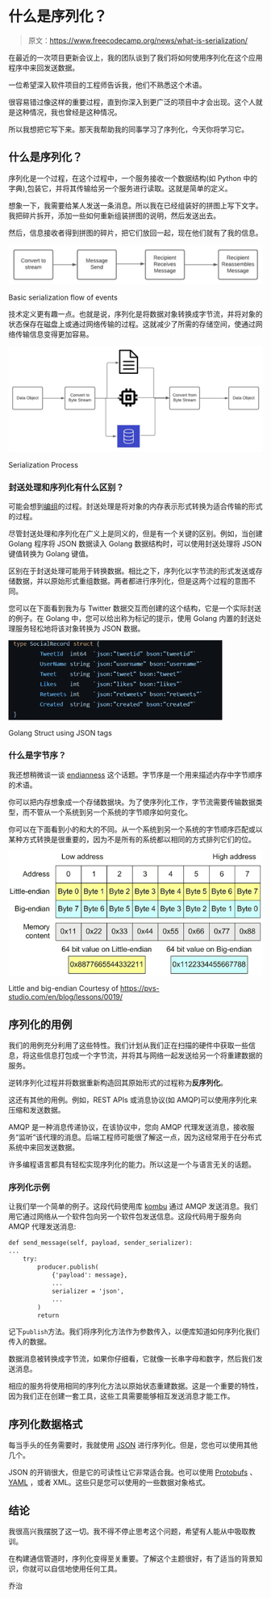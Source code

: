 # 什么是序列化？

> 原文：<https://www.freecodecamp.org/news/what-is-serialization/>

在最近的一次项目更新会议上，我的团队谈到了我们将如何使用序列化在这个应用程序中来回发送数据。

一位希望深入软件项目的工程师告诉我，他们不熟悉这个术语。

很容易错过像这样的重要过程，直到你深入到更广泛的项目中才会出现。这个人就是这种情况，我也曾经是这种情况。

所以我想把它写下来。那天我帮助我的同事学习了序列化，今天你将学习它。

## 什么是序列化？

序列化是一个过程，在这个过程中，一个服务接收一个数据结构(如 Python 中的字典),包装它，并将其传输给另一个服务进行读取。这就是简单的定义。

想象一下，我需要给某人发送一条消息。所以我在已经组装好的拼图上写下文字。我把碎片拆开，添加一些如何重新组装拼图的说明，然后发送出去。

然后，信息接收者得到拼图的碎片，把它们放回一起，现在他们就有了我的信息。

![serialization_basic](img/ff239de4ad5b54393cf9bca7d6e7961f.png)

Basic serialization flow of events

技术定义更有趣一点。也就是说，序列化是将数据对象转换成字节流，并将对象的状态保存在磁盘上或通过网络传输的过程。这就减少了所需的存储空间，使通过网络传输信息变得更加容易。

![serialization_process](img/ad1fd1ed193c74e9d974b9703819694e.png)

Serialization Process

### 封送处理和序列化有什么区别？

可能会想到[编组](https://en.wikipedia.org/wiki/Marshalling_(computer_science))的过程。封送处理是将对象的内存表示形式转换为适合传输的形式的过程。

尽管封送处理和序列化在广义上是同义的，但是有一个关键的区别。例如，当创建 Golang 程序将 JSON 数据读入 Golang 数据结构时，可以使用封送处理将 JSON 键值转换为 Golang 键值。

区别在于封送处理可能用于转换数据。相比之下，序列化以字节流的形式发送或存储数据，并以原始形式重组数据。两者都进行序列化，但是这两个过程的意图不同。

您可以在下面看到我为与 Twitter 数据交互而创建的这个结构，它是一个实际封送的例子。在 Golang 中，您可以给出称为标记的提示，使用 Golang 内置的封送处理服务轻松地将该对象转换为 JSON 数据。

![golang_marshall_example](img/e825640e290b76126a4485d1bd43490a.png)

Golang Struct using JSON tags

### 什么是字节序？

我还想稍微谈一谈 [endianness](https://en.wikipedia.org/wiki/Endianness) 这个话题。字节序是一个用来描述内存中字节顺序的术语。

你可以把内存想象成一个存储数据块。为了使序列化工作，字节流需要传输数据类型，而不管从一个系统到另一个系统的字节顺序如何变化。

你可以在下面看到小的和大的不同。从一个系统到另一个系统的字节顺序匹配或以某种方式转换是很重要的，因为不是所有的系统都以相同的方式排列它们的位。

![Little and big endian courtesy of https://pvs-studio.com/en/blog/lessons/0019/ ](img/2e274ab576755af4285082cb670e4c31.png)

Little and big-endian Courtesy of https://pvs-studio.com/en/blog/lessons/0019/

## 序列化的用例

我们的用例充分利用了这些特性。我们计划从我们正在扫描的硬件中获取一些信息，将这些信息打包成一个字节流，并将其与网络一起发送给另一个将重建数据的服务。

逆转序列化过程并将数据重新构造回其原始形式的过程称为**反序列化**。

这还有其他的用例。例如，REST APIs 或消息协议(如 AMQP)可以使用序列化来压缩和发送数据。

AMQP 是一种消息传递协议，在该协议中，您向 AMQP 代理发送消息，接收服务“监听”该代理的消息。后端工程师可能很了解这一点，因为这经常用于在分布式系统中来回发送数据。

许多编程语言都具有轻松实现序列化的能力。所以这是一个与语言无关的话题。

### 序列化示例

让我们举一个简单的例子。这段代码使用库 [kombu](https://github.com/celery/kombu) 通过 AMQP 发送消息。我们用它通过网络从一个软件包向另一个软件包发送信息。这段代码用于服务向 AMQP 代理发送消息:

```
def send_message(self, payload, sender_serializer):
...
    try:
        producer.publish(
            {'payload': message},
            ...
            serializer = 'json',
            ...
        )
        return 
```

记下`publish`方法。我们将序列化方法作为参数传入，以便库知道如何序列化我们传入的数据。

数据消息被转换成字节流，如果你仔细看，它就像一长串字母和数字，然后我们发送消息。

相应的服务将使用相同的序列化方法以原始状态重建数据。这是一个重要的特性，因为我们正在创建一套工具，这些工具需要能够相互发送消息才能工作。

## 序列化数据格式

每当手头的任务需要时，我就使用 [JSON](https://www.json.org/json-en.html) 进行序列化。但是，您也可以使用其他几个。

JSON 的开销很大，但是它的可读性让它非常适合我。也可以使用 [Protobufs](https://developers.google.com/protocol-buffers) 、 [YAML](https://en.wikipedia.org/wiki/YAML) ，或者 XML。这些只是您可以使用的一些数据对象格式。

## 结论

我很高兴我摆脱了这一切。我不得不停止思考这个问题，希望有人能从中吸取教训。

在构建通信管道时，序列化变得至关重要。了解这个主题很好，有了适当的背景知识，你就可以自信地使用任何工具。

乔治